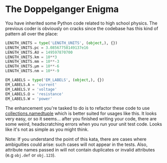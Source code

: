 # The Doppelganger Enigma

You have inherited some Python code related to high school physics. The previous coder is obviously on cracks since the codebase has this kind of pattern all over the place:

```python
LENGTH_UNITS = type('LENGTH_UNITS', (object,), {})
LENGTH_UNITS.pc = 3.08567758149137e16
LENGTH_UNITS.AU = 149597870700
LENGTH_UNITS.km = 10**3
LENGTH_UNITS.mm = 10**-3
LENGTH_UNITS.µm = 10**-6
LENGTH_UNITS.nm = 10**-9

EM_LABELS = type('EM_LABELS', (object,), {})
EM_LABELS.A = 'current'
EM_LABELS.V = 'voltage'
EM_LABELS.Ω = 'resistance'
EM_LABELS.W = 'power'
```

The enhancement you're tasked to do is to refactor these code to use [collections.namedtuple](https://docs.python.org/3/library/collections.html#collections.namedtuple) which is better suited for usages like this. It looks very easy, or so it seems... after you finished writing your code, there are some weird, headscratching errors when you run your unit test code. Looks like it's not as simple as you might think.

Note: If you understand the point of this kata, there are cases where ambiguities could arise: such cases will not appear in the tests. Also, attribute names passed in will not contain duplicates or invalid attributes (e.g `obj.def` or `obj.123`).
